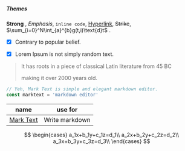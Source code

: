 ##### Themes

**Strong** , *Emphasis*, `inline code`, [Hyperlink](http://google.com), ~~Strike~~, $\sum_{i=0}^N\int_{a}^{b}g(t,i)\text{d}t$ .

- [x] Contrary to popular belief.

- [x] Lorem Ipsum is not simply random text.

> It has roots in a piece of classical Latin literature from 45 BC
> 
> making it over 2000 years old.

```javascript
// Yeh, Mark Text is simple and elegant markdown editor.
const marktext = 'markdown editor'
```

| name                                              | use for        |
| ------------------------------------------------- | -------------- |
| [Mark Text](https://github.com/marktext/marktext) | Write markdown |

$$
\begin{cases}
a_1x+b_1y+c_1z=d_1\\
a_2x+b_2y+c_2z=d_2\\
a_3x+b_3y+c_3z=d_3\\
\end{cases}
$$
